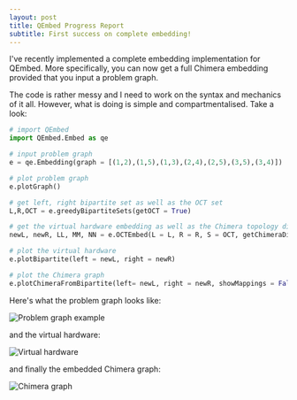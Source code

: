 ```yaml
---
layout: post
title: QEmbed Progress Report
subtitle: First success on complete embedding!
---
```


I've recently implemented a complete embedding implementation for QEmbed. More specifically, you can now get a full Chimera embedding provided that you input a problem graph. 

The code is rather messy and I need to work on the syntax and mechanics of it all. However, what is doing is simple and compartmentalised. Take a look:

```python
# import QEmbed
import QEmbed.Embed as qe 

# input problem graph
e = qe.Embedding(graph = [(1,2),(1,5),(1,3),(2,4),(2,5),(3,5),(3,4)])

# plot problem graph
e.plotGraph()

# get left, right bipartite set as well as the OCT set
L,R,OCT = e.greedyBipartiteSets(getOCT = True)

# get the virtual hardware embedding as well as the Chimera topology dimensions 
newL, newR, LL, MM, NN = e.OCTEmbed(L = L, R = R, S = OCT, getChimeraDimensions = True)

# plot the virtual hardware
e.plotBipartite(left = newL, right = newR)

# plot the Chimera graph
e.plotChimeraFromBipartite(left= newL, right = newR, showMappings = False, L = LL, M = MM, N = NN, isBipartite = False)
```

Here's what the problem graph looks like:

![Problem graph example](https://i.imgur.com/qNym2Wn.png)

and the virtual hardware:

![Virtual hardware](https://i.imgur.com/QOCvJ87.png)

and finally the embedded Chimera graph:

![Chimera graph](https://i.imgur.com/eS82YGp.png)